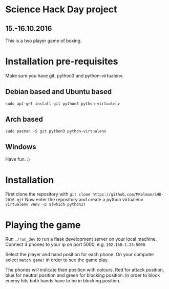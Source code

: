 # Science Hack Day project
## 15.-16.10.2016
This is a two player game of boxing.

# Installation pre-requisites
Make sure you have git, python3 and python-virtualenv.
## Debian based and Ubuntu based
`sudo apt-get install git python3 python-virtualenv`
## Arch based
`sudo pacman -S git python3 python-virtualenv`
## Windows
Have fun. :)

# Installation
First clone the repository with
`git clone https://github.com/MKolman/SHD-2016.git`
Now enter the repository and create a python virtualenv
`virtualenv venv -p $(which python3)`


# Playing the game
Run `./run_dev` to run a flask development server on your local machine.
Connect 4 phones to your ip on port 5000, e.g. `192.168.1.23:5000`.

Select the player and hand position for each phone. On your computer select
`Watch game!` in order to see the game play.

The phones will indicate their position with colours. Red for attack position,
blue for neutral position and green for blocking position. In order to block
enemy hits both hands have to be in blocking position.

